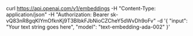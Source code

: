 curl https://api.openai.com/v1/embeddings -H "Content-Type: application/json" -H "Authorization: Bearer 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" -d '{
"input": "Your text string goes here",
"model": "text-embedding-ada-002"
}'
